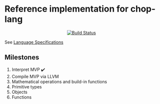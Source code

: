 # Reference implementation for chop-lang

<p align="center">
  <a href="https://travis-ci.org/lochbrunner/chop-compiler"><img src="https://travis-ci.org/lochbrunner/chop-compiler.svg?branch=master" alt="Build Status"></a>
</p>



See [Language Specifications](https://github.com/lochbrunner/chop-specs/blob/master/README.md)

## Milestones

1. Interpret MVP :heavy_check_mark:
1. Compile MVP via LLVM
1. Mathematical operations and build-in functions
1. Primitive types
1. Objects
1. Functions